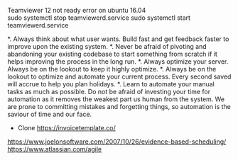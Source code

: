 Teamviewer 12 not ready error on ubuntu 16.04	
	sudo systemctl stop teamviewerd.service
	sudo systemctl start teamviewerd.service

*. Always think about what user wants. Build fast and get feedback faster to improve upon the existing system.
*. Never be afraid of pivoting and abandoning your existing codebase to start something from scratch if it helps improving the process in the long run.
*. Always optimize your server. Always be on the lookout to keep it highly optimize.
*. Always be on the lookout to optimize and automate your current process. Every second saved will accrue to help you plan holidays. 
*. Learn to automate your manual tasks as much as possible. Do not be afraid of investing your time for automation as it removes the weakest part us human from the system. We are prone to committing mistakes and forgetting things, so automation is the saviour of time and our face.
* Clone https://invoicetemplate.co/



https://www.joelonsoftware.com/2007/10/26/evidence-based-scheduling/
https://www.atlassian.com/agile
